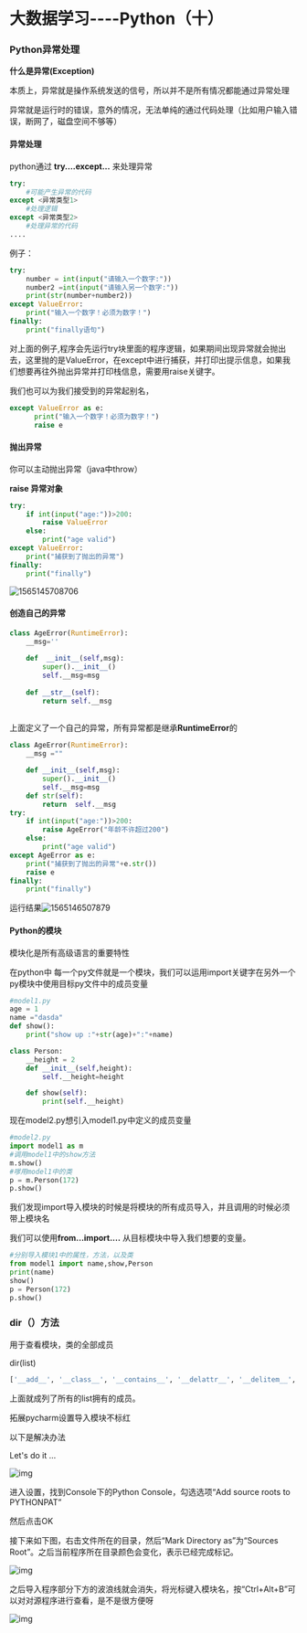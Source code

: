 # 大数据学习----Python（十）

### Python异常处理

**什么是异常(Exception)**

本质上，异常就是操作系统发送的信号，所以并不是所有情况都能通过异常处理

异常就是运行时的错误，意外的情况，无法单纯的通过代码处理（比如用户输入错误，断网了，磁盘空间不够等）



#### 异常处理

python通过 **try....except...** 来处理异常

```python
try:
    #可能产生异常的代码
except <异常类型1>
	#处理逻辑
except <异常类型2>
	#处理异常的代码
....
```

例子：

```python
try:
    number = int(input("请输入一个数字:"))
    number2 =int(input("请输入另一个数字:"))
    print(str(number+number2))
except ValueError:
    print("输入一个数字！必须为数字！")
finally:
    print("finally语句")

```

对上面的例子,程序会先运行try块里面的程序逻辑，如果期间出现异常就会抛出去，这里抛的是ValueError，在except中进行捕获，并打印出提示信息，如果我们想要再往外抛出异常并打印栈信息，需要用raise关键字。

我们也可以为我们接受到的异常起别名，

```python
except ValueError as e:
      print("输入一个数字！必须为数字！")
      raise e
```



#### 抛出异常

你可以主动抛出异常（java中throw） 

**raise 异常对象**

```python
try:
    if int(input("age:"))>200:
        raise ValueError
    else:
        print("age valid")
except ValueError:
    print("捕获到了抛出的异常")
finally:
    print("finally")
```

![1565145708706](C:\Users\86137\AppData\Roaming\Typora\typora-user-images\1565145708706.png)



#### 创造自己的异常

```python
class AgeError(RuntimeError):
	__msg=''
	
	def  __init__(self,msg):
	    super().__init__()
	    self.__msg=msg
	    
	def __str__(self):
		return self.__msg
	 
```

上面定义了一个自己的异常，所有异常都是继承**RuntimeError**的

```python
class AgeError(RuntimeError):
    __msg =""

    def __init__(self,msg):
        super().__init__()
        self.__msg=msg
    def str(self):
        return  self.__msg
try:
    if int(input("age:"))>200:
        raise AgeError("年龄不许超过200")
    else:
        print("age valid")
except AgeError as e:
    print("捕获到了抛出的异常"+e.str())
    raise e
finally:
    print("finally")
```

运行结果![1565146507879](C:\Users\86137\AppData\Roaming\Typora\typora-user-images\1565146507879.png)



#### Python的模块

模块化是所有高级语言的重要特性

在python中 每一个py文件就是一个模块，我们可以运用import关键字在另外一个py模块中使用目标py文件中的成员变量

```python
#model1.py
age = 1
name ="dasda"
def show():
    print("show up :"+str(age)+":"+name)

class Person:
    __height = 2
    def __init__(self,height):
        self.__height=height

    def show(self):
        print(self.__height)

```

现在model2.py想引入model1.py中定义的成员变量

```python
#model2.py
import model1 as m
#调用model1中的show方法
m.show()
#嗲用model1中的类
p = m.Person(172)
p.show()
```

我们发现import导入模块的时候是将模块的所有成员导入，并且调用的时候必须带上模块名

我们可以使用**from...import....** 从目标模块中导入我们想要的变量。

```python
#分别导入模块1中的属性，方法，以及类
from model1 import name,show,Person
print(name)
show()
p = Person(172)
p.show()
```



### dir（）方法

用于查看模块，类的全部成员

dir(list) 

```python
['__add__', '__class__', '__contains__', '__delattr__', '__delitem__', '__dir__', '__doc__', '__eq__', '__format__', '__ge__', '__getattribute__', '__getitem__', '__gt__', '__hash__', '__iadd__', '__imul__', '__init__', '__init_subclass__', '__iter__', '__le__', '__len__', '__lt__', '__mul__', '__ne__', '__new__', '__reduce__', '__reduce_ex__', '__repr__', '__reversed__', '__rmul__', '__setattr__', '__setitem__', '__sizeof__', '__str__', '__subclasshook__', 'append', 'clear', 'copy', 'count', 'extend', 'index', 'insert', 'pop', 'remove', 'reverse', 'sort']
```

上面就成列了所有的list拥有的成员。





拓展pycharm设置导入模块不标红

以下是解决办法

Let's do it ...

![img](https://img2018.cnblogs.com/blog/1626773/201904/1626773-20190415174703502-1161936736.png)

进入设置，找到Console下的Python Console，勾选选项“Add source roots to PYTHONPAT” 

然后点击OK

接下来如下图，右击文件所在的目录，然后“Mark Directory as”为“Sources Root”。之后当前程序所在目录颜色会变化，表示已经完成标记。 

![img](https://img2018.cnblogs.com/blog/1626773/201904/1626773-20190415175137130-521427827.png)

 之后导入程序部分下方的波浪线就会消失，将光标键入模块名，按“Ctrl+Alt+B”可以对对源程序进行查看，是不是很方便呀

 ![img](https://img2018.cnblogs.com/blog/1626773/201904/1626773-20190415175413502-611010790.png)